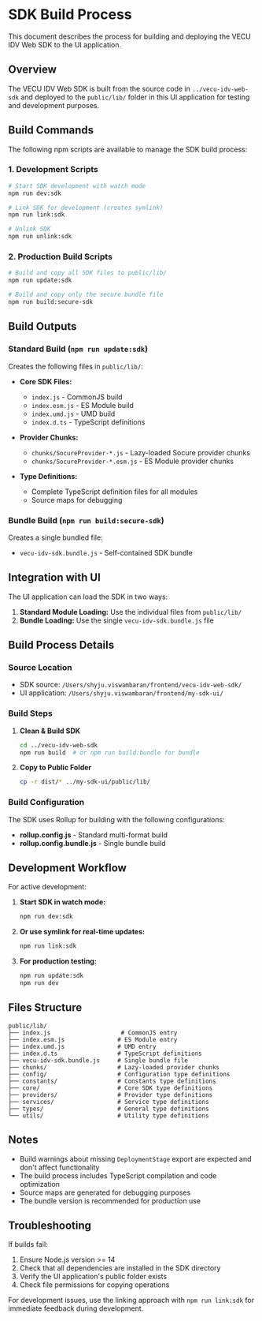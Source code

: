 # SDK Build Process

This document describes the process for building and deploying the VECU IDV Web SDK to the UI application.

## Overview

The VECU IDV Web SDK is built from the source code in `../vecu-idv-web-sdk` and deployed to the `public/lib/` folder in this UI application for testing and development purposes.

## Build Commands

The following npm scripts are available to manage the SDK build process:

### 1. Development Scripts

```bash
# Start SDK development with watch mode
npm run dev:sdk

# Link SDK for development (creates symlink)
npm run link:sdk

# Unlink SDK
npm run unlink:sdk
```

### 2. Production Build Scripts

```bash
# Build and copy all SDK files to public/lib/
npm run update:sdk

# Build and copy only the secure bundle file
npm run build:secure-sdk
```

## Build Outputs

### Standard Build (`npm run update:sdk`)

Creates the following files in `public/lib/`:

- **Core SDK Files:**
  - `index.js` - CommonJS build
  - `index.esm.js` - ES Module build  
  - `index.umd.js` - UMD build
  - `index.d.ts` - TypeScript definitions

- **Provider Chunks:**
  - `chunks/SocureProvider-*.js` - Lazy-loaded Socure provider chunks
  - `chunks/SocureProvider-*.esm.js` - ES Module provider chunks

- **Type Definitions:**
  - Complete TypeScript definition files for all modules
  - Source maps for debugging

### Bundle Build (`npm run build:secure-sdk`)

Creates a single bundled file:
- `vecu-idv-sdk.bundle.js` - Self-contained SDK bundle

## Integration with UI

The UI application can load the SDK in two ways:

1. **Standard Module Loading:** Use the individual files from `public/lib/`
2. **Bundle Loading:** Use the single `vecu-idv-sdk.bundle.js` file

## Build Process Details

### Source Location
- SDK source: `/Users/shyju.viswambaran/frontend/vecu-idv-web-sdk/`
- UI application: `/Users/shyju.viswambaran/frontend/my-sdk-ui/`

### Build Steps

1. **Clean & Build SDK**
   ```bash
   cd ../vecu-idv-web-sdk
   npm run build  # or npm run build:bundle for bundle
   ```

2. **Copy to Public Folder**
   ```bash
   cp -r dist/* ../my-sdk-ui/public/lib/
   ```

### Build Configuration

The SDK uses Rollup for building with the following configurations:
- **rollup.config.js** - Standard multi-format build
- **rollup.config.bundle.js** - Single bundle build

## Development Workflow

For active development:

1. **Start SDK in watch mode:**
   ```bash
   npm run dev:sdk
   ```

2. **Or use symlink for real-time updates:**
   ```bash
   npm run link:sdk
   ```

3. **For production testing:**
   ```bash
   npm run update:sdk
   npm run dev
   ```

## Files Structure

```
public/lib/
├── index.js                    # CommonJS entry
├── index.esm.js               # ES Module entry  
├── index.umd.js               # UMD entry
├── index.d.ts                 # TypeScript definitions
├── vecu-idv-sdk.bundle.js     # Single bundle file
├── chunks/                    # Lazy-loaded provider chunks
├── config/                    # Configuration type definitions
├── constants/                 # Constants type definitions
├── core/                      # Core SDK type definitions
├── providers/                 # Provider type definitions
├── services/                  # Service type definitions
├── types/                     # General type definitions
└── utils/                     # Utility type definitions
```

## Notes

- Build warnings about missing `DeploymentStage` export are expected and don't affect functionality
- The build process includes TypeScript compilation and code optimization
- Source maps are generated for debugging purposes
- The bundle version is recommended for production use

## Troubleshooting

If builds fail:

1. Ensure Node.js version >= 14
2. Check that all dependencies are installed in the SDK directory
3. Verify the UI application's public folder exists
4. Check file permissions for copying operations

For development issues, use the linking approach with `npm run link:sdk` for immediate feedback during development.